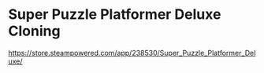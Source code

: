 # Super Puzzle Platformer Deluxe Cloning

https://store.steampowered.com/app/238530/Super_Puzzle_Platformer_Deluxe/
